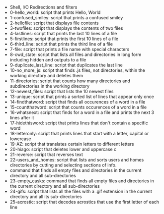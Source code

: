 * Shell, I/O Redirections and filters
* 0-hello_world: script that prints Hello, World
* 1-confused_smiley: script that prints a confused smiley
* 2-hellofile: script that displays file contents
* 3-twofiles: script that displays the contents of two files
* 4-lastlines: script that prints the last 10 lines of a file
* 5-firstlines: script that prints the first 10 lines of a file
* 6-third_line: script that prints the third line of a file
* 7-file: script that prints a file name with special characters
* 8-cwd_state: script that lists all files and directories in long form including hidden and outputs to a file
* 9-duplicate_last_line: script that duplicates the last line
* 10-no_more_js: script that finds .js files, not directories, within the working directory and deletes them
* 11-directories: script that counts how many directories and subdirectories in the working directory 
* 12-newest_files: script that lists the 10 newest files
* 13-unique: script that prints a sorted list of lines that appear only once
* 14-findthatword: script that finds all occurences of a word in a file
* 15-countthatword: script that counts occurences of a word in a file
* 16-whatsnext: script that finds for a word in a file and prints the next 3 lines after it
* 17-hidethisword: script that prints lines that don't contain a specific word
* 18-letteronly: script that prints lines that start with a letter, capital or lowercase
* 19-AZ: script that translates certain letters to different letters
* 20-hiago: script that deletes lower and uppercase c
* 21-reverse: script that reverses text
* 22-users_and_homes: script that lists and sorts users and homes directories by cutting and selecting sections of info.
* command that finds all empty files and directories in the current directory and all sub-directories
* 23-empty_casks: command that finds all empty files and directories in the current directory and all sub-directories
* 24-gifs: script that lists all the files with a .gif extension in the current directory and all its sub-directories
* 25-acrostic: script that decodes acrostics that use the first letter of each line
